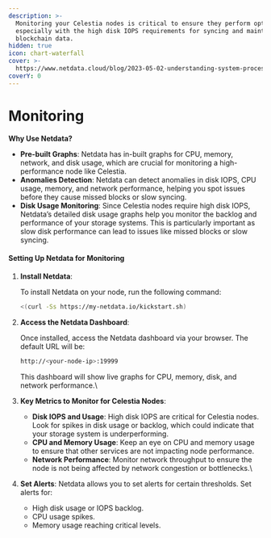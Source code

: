 ```yaml
---
description: >-
  Monitoring your Celestia nodes is critical to ensure they perform optimally,
  especially with the high disk IOPS requirements for syncing and maintaining
  blockchain data.
hidden: true
icon: chart-waterfall
cover: >-
  https://www.netdata.cloud/blog/2023-05-02-understanding-system-processes-states/img/stacked-netdata.png
coverY: 0
---
```


# Monitoring

**Why Use Netdata?**

* **Pre-built Graphs**: Netdata has in-built graphs for CPU, memory, network, and disk usage, which are crucial for monitoring a high-performance node like Celestia.
* **Anomalies Detection**: Netdata can detect anomalies in disk IOPS, CPU usage, memory, and network performance, helping you spot issues before they cause missed blocks or slow syncing.
* **Disk Usage Monitoring**: Since Celestia nodes require high disk IOPS, Netdata’s detailed disk usage graphs help you monitor the backlog and performance of your storage systems. This is particularly important as slow disk performance can lead to issues like missed blocks or slow syncing.

#### **Setting Up Netdata for Monitoring**

1.  **Install Netdata**:

    To install Netdata on your node, run the following command:

    ```bash
    <(curl -Ss https://my-netdata.io/kickstart.sh)
    ```
2.  **Access the Netdata Dashboard**:

    Once installed, access the Netdata dashboard via your browser. The default URL will be:

    ```bash
    http://<your-node-ip>:19999
    ```

    This dashboard will show live graphs for CPU, memory, disk, and network performance.\

3. **Key Metrics to Monitor for Celestia Nodes**:
   * **Disk IOPS and Usage**: High disk IOPS are critical for Celestia nodes. Look for spikes in disk usage or backlog, which could indicate that your storage system is underperforming.
   * **CPU and Memory Usage**: Keep an eye on CPU and memory usage to ensure that other services are not impacting node performance.
   * **Network Performance**: Monitor network throughput to ensure the node is not being affected by network congestion or bottlenecks.\

4. **Set Alerts**: Netdata allows you to set alerts for certain thresholds. Set alerts for:
   * High disk usage or IOPS backlog.
   * CPU usage spikes.
   * Memory usage reaching critical levels.

